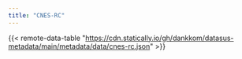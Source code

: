 ```yaml
---
title: "CNES-RC"
---
```


{{< remote-data-table "https://cdn.statically.io/gh/dankkom/datasus-metadata/main/metadata/data/cnes-rc.json" >}}
